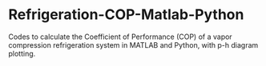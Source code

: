 # Refrigeration-COP-Matlab-Python
Codes to calculate the Coefficient of Performance (COP) of a vapor compression refrigeration system in MATLAB and Python, with p-h diagram plotting.
